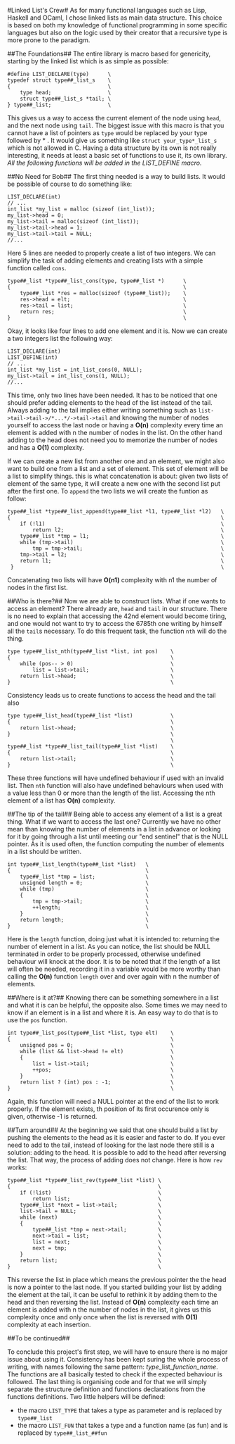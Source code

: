 #Linked List's Crew#
As for many functional languages such as Lisp, Haskell and OCaml, I chose linked lists as main data structure. This choice is based on both my knowledge of functional programming in some specific languages but also on the logic used by their creator that a recursive type is more prone to the paradigm.

##The Foundations##
The entire library is macro based for genericity, starting by the linked list which is as simple as possible:

	#define LIST_DECLARE(type)		\
	typedef struct type##_list_s	\
	{								\
		type head;					\
		struct type##_list_s *tail;	\
	} type##_list;					\

This gives us a way to access the current element of the node using `head`, and the next node using `tail`.
The biggest issue with this macro is that you cannot have a list of pointers as `type` would be replaced by your type followed by * . It would give us something like `struct your_type*_list_s` which is not allowed in C.
Having a data structure by its own is not really interesting, it needs at least a basic set of functions to use it, its own library.
_All the following functions will be added in the LIST\_DEFINE macro._


##No Need for Bob##
The first thing needed is a way to build lists. It would be possible of course to do something like:

	LIST_DECLARE(int)
	// ...
	int_list *my_list = malloc (sizeof (int_list));
	my_list->head = 0;
	my_list->tail = malloc(sizeof (int_list));
	my_list->tail->head = 1;
	my_list->tail->tail = NULL;
	//...

Here 5 lines are needed to properly create a list of two integers. We can simplify the task of adding elements and creating lists with a simple function called `cons`.

	type##_list *type##_list_cons(type, type##_list *)		\
	{														\
		type##_list *res = malloc(sizeof (type##_list));	\
		res->head = elt;									\
		res->tail = list;									\
		return res;											\
	}														\

Okay, it looks like four lines to add one element and it is. Now we can create a two integers list the following way:

	LIST_DECLARE(int)
	LIST_DEFINE(int)
	// ...
	int_list *my_list = int_list_cons(0, NULL);
	my_list->tail = int_list_cons(1, NULL);
	//...

This time, only two lines have been needed.
It has to be noticed that one should prefer adding elements to the head of the list instead of the tail. Always adding to the tail implies either writing something such as `list->tail->tail->/*...*/->tail->tail` and knowing the number of nodes yourself to access the last node or having a **O(n)** complexity every time an element is added with n the number of nodes in the list. On the other hand adding to the head does not need you to memorize the number of nodes and has a **O(1)** complexity.

If we can create a new list from another one and an element, we might also want to build one from a list and a set of element. This set of element will be a list to simplify things.
this is what concatenation is about: given two lists of element of the same type, it will create a new one with the second list put after the first one.
To `append` the two lists we will create the funtion as follow:

	type##_list *type##_list_append(type##_list *l1, type##_list *l2)	\
	{																	\
		if (!l1)														\
			return l2;													\
		type##_list *tmp = l1;											\
		while (tmp->tail)												\
			tmp = tmp->tail;											\
		tmp->tail = l2;													\
		return l1;														\
	 }																	\

Concatenating two lists will have **O(n1)** complexity with n1 the number of nodes in the first list.


##Who is there?##
Now we are able to construct lists. What if one wants to access an element? There already are, `head` and `tail` in our structure. There is no need to explain that accessing the 42nd element would become tiring, and one would not want to try to access the 6785th one writing by himself all the `tail`s necessary.
To do this frequent task, the function `nth` will do the thing.

	type type##_list_nth(type##_list *list, int pos)	\
	{													\
		while (pos-- > 0)								\
			list = list->tail;							\
		return list->head;								\
	}													\

Consistency leads us to create functions to access the head and the tail also

	type type##_list_head(type##_list *list)			\
	{													\
		return list->head;								\
	}													\
														\
	type##_list *type##_list_tail(type##_list *list)	\
	{													\
		return list->tail;								\
	}													\

These three functions will have undefined behaviour if used with an invalid list.
Then `nth` function will also have undefined behaviours when used with a value less than 0 or more than the length of the list. Accessing the nth element of a list has **O(n)** complexity.


##The tip of the tail##
Being able to access any element of a list is a great thing. What if we want to access the last one? Currently we have no other mean than knowing the number of elements in a list in advance or looking for it by going through a list until meeting our "end sentinel" that is the NULL pointer.
As it is used often, the function computing the number of elements in a list should be written.

	int type##_list_length(type##_list *list)	\
	{											\
	  	type##_list *tmp = list;				\
	  	unsigned length = 0;					\
	  	while (tmp)								\
 	  	{										\
		    tmp = tmp->tail;					\
		    ++length;							\
		}										\
		return length;							\
	}											\

Here is the `length` function, doing just what it is intended to: returning the number of element in a list. As you can notice, the list should be NULL terminated in order to be properly processed, otherwise undefined behaviour will knock at the door.
It is to be noted that if the length of a list will often be needed, recording it in a variable would be more worthy than calling the **O(n)** function `length` over and over again with n the number of elements.

##Where is it at?##
Knowing there can be something somewhere in a list and what it is can be helpful, the opposite also. Some times we may need to know if an element is in a list and where it is.
An easy way to do that is to use the `pos` function.

	int type##_list_pos(type##_list *list, type elt)	\
	{													\
	  	unsigned pos = 0;								\
	  	while (list && list->head != elt)				\
	  	{												\
	    	list = list->tail;							\
	    	++pos;										\
	  	}												\
	  	return list ? (int) pos : -1;					\
	}													\

Again, this function will need a NULL pointer at the end of the list to work properly.
If the element exists, th position of its first occurence only is given, otherwise -1 is returned.


##Turn around##
At the beginning we said that one should build a list by pushing the elements to the head as it is easier and faster to do. If you ever need to add to the tail, instead of looking for the last node there still is a solution: adding to the head. It is possible to add to the head after reversing the list. That way, the process of adding does not change.
Here is how `rev` works:

	type##_list *type##_list_rev(type##_list *list)	\
	{                                               \
	  	if (!list)                                  \
	    	return list;                            \
	  	type##_list *next = list->tail;           	\
	  	list->tail = NULL;                       	\
	  	while (next)                      		    \
	  	{                                    	    \
	    	type##_list *tmp = next->tail;        	\
	    	next->tail = list;  			       	\
	    	list = next;     				        \
	    	next = tmp;                  			\
	  	}                         				    \
	  	return list;              	                \
	}                								\

This reverse the list in place which means the previous pointer the the head is now a pointer to the last node.
If you started building your list by adding the element at the tail, it can be useful to rethink it by adding them to the head and then reversing the list. Instead of **O(n)** complexity each time an element is added with n the number of nodes in the list, it gives us this complexity once and only once when the list is reversed with **O(1)** complexity at each insertion.


##To be continued##

To conclude this project's first step, we will have to ensure there is no major issue about using it. Consistency has been kept suring the whole process of writing, with names following the same pattern: *type*\_list\_*function\_name*. The functions are all basically tested to check if the expected behaviour is followed. The last thing is organising code and for that we will simply separate the structure definition and functions declarations from the functions definitions.
Two little helpers will be defined:
+ the macro `LIST_TYPE` that takes a type as parameter and is replaced by `type##_list`
+ the macro `LIST_FUN` that takes a type and a function name (as fun) and is replaced by `type##_list_##fun`